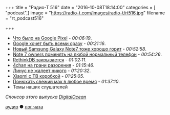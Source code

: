 +++
title = "Радио-Т 516"
date = "2016-10-08T18:14:00"
categories = [ "podcast",]
image = "https://radio-t.com/images/radio-t/rt516.jpg"
filename = "rt_podcast516"

+++

- [Что было на Google Pixel](https://techcrunch.com/2016/10/04/everything-you-need-to-know-from-googles-pixel-event/) - *00:06:19*.
- [Google хочет быть всеми сразу](http://nymag.com/selectall/2016/10/google-doesnt-want-to-be-apple-it-wants-to-be-everyone.html) - *00:21:16*.
- [Новый Samsung Galaxy Note7 тоже хорошо горит](http://mashable.com/2016/10/05/samsung-galaxy-note7-plane-evacuation/) - *00:52:58*.
- [Note 7 owners поменять на любой нормальный телефон](http://www.recode.net/2016/10/6/13194156/sprint-samsung-galaxy-note-7-trade-phone) - *00:54:26*.
- [RethinkDB закрывается](https://rethinkdb.com/blog/rethinkdb-shutdown/) - *01:02:11*.
- [4chan на грани разорения](https://www.engadget.com/2016/10/07/internet-dumpster-fire-4chan-is-going-broke/) - *01:15:46*.
- [Линус не жалеет никого](http://www.theregister.co.uk/2016/10/05/linus_torvalds_admits_buggy_crap_made_it_into_linux_48/) - *01:20:32*.
- [Xiaomi с ТВ коробкой](http://www.techspot.com/news/66545-xiaomi-first-us-product-mi-box-69-android.html) - *01:25:05*.
- [Понюхать свежий мак в любое время](https://9to5mac.com/2016/10/03/new-mac-smell-candle-twelvesouth/) - *01:37:10*.
- Темы наших слушателей

_Спонсор этого выпуска [DigitalOcean](https://www.digitalocean.com)_

[аудио](http://cdn.radio-t.com/rt_podcast516.mp3) ● [лог чата](http://chat.radio-t.com/logs/radio-t-516.html)
<audio src="http://cdn.radio-t.com/rt_podcast516.mp3" preload="none"></audio>